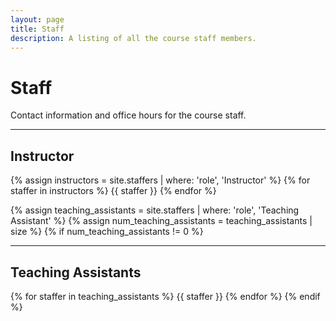```yaml
---
layout: page
title: Staff
description: A listing of all the course staff members.
---
```


# Staff

Contact information and office hours for the course staff.

---

## Instructor

{% assign instructors = site.staffers | where: 'role', 'Instructor' %}
{% for staffer in instructors %}
{{ staffer }}
{% endfor %}

{% assign teaching_assistants = site.staffers | where: 'role', 'Teaching Assistant' %}
{% assign num_teaching_assistants = teaching_assistants | size %}
{% if num_teaching_assistants != 0 %}

---

## Teaching Assistants

{% for staffer in teaching_assistants %}
{{ staffer }}
{% endfor %}
{% endif %}
